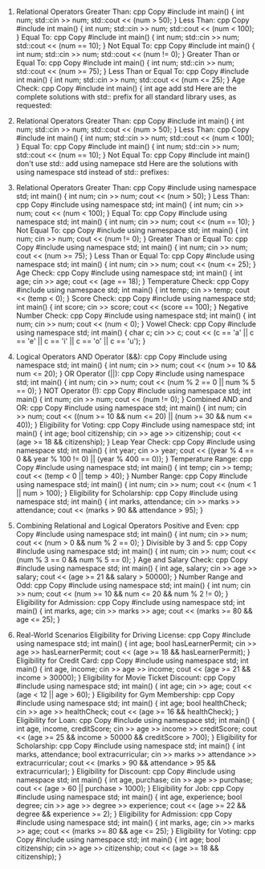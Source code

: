 1. Relational Operators
Greater Than:
cpp
Copy
#include<iostream>
int main() {
    int num;
    std::cin >> num;
    std::cout << (num > 50);
}
Less Than:
cpp
Copy
#include<iostream>
int main() {
    int num;
    std::cin >> num;
    std::cout << (num < 100);
}
Equal To:
cpp
Copy
#include<iostream>
int main() {
    int num;
    std::cin >> num;
    std::cout << (num == 10);
}
Not Equal To:
cpp
Copy
#include<iostream>
int main() {
    int num;
    std::cin >> num;
    std::cout << (num != 0);
}
Greater Than or Equal To:
cpp
Copy
#include<iostream>
int main() {
    int num;
    std::cin >> num;
    std::cout << (num >= 75);
}
Less Than or Equal To:
cpp
Copy
#include<iostream>
int main() {
    int num;
    std::cin >> num;
    std::cout << (num <= 25);
}
Age Check:
cpp
Copy
#include<iostream>
int main() {
    int age
add std
Here are the complete solutions with std:: prefix for all standard library uses, as requested:

1. Relational Operators
Greater Than:
cpp
Copy
#include<iostream>
int main() {
    int num;
    std::cin >> num;
    std::cout << (num > 50);
}
Less Than:
cpp
Copy
#include<iostream>
int main() {
    int num;
    std::cin >> num;
    std::cout << (num < 100);
}
Equal To:
cpp
Copy
#include<iostream>
int main() {
    int num;
    std::cin >> num;
    std::cout << (num == 10);
}
Not Equal To:
cpp
Copy
#include<iostream>
int main()
don't use std::  add using namepace std
Here are the solutions with using namespace std instead of std:: prefixes:

1. Relational Operators
Greater Than:
cpp
Copy
#include<iostream>
using namespace std;
int main() {
    int num;
    cin >> num;
    cout << (num > 50);
}
Less Than:
cpp
Copy
#include<iostream>
using namespace std;
int main() {
    int num;
    cin >> num;
    cout << (num < 100);
}
Equal To:
cpp
Copy
#include<iostream>
using namespace std;
int main() {
    int num;
    cin >> num;
    cout << (num == 10);
}
Not Equal To:
cpp
Copy
#include<iostream>
using namespace std;
int main() {
    int num;
    cin >> num;
    cout << (num != 0);
}
Greater Than or Equal To:
cpp
Copy
#include<iostream>
using namespace std;
int main() {
    int num;
    cin >> num;
    cout << (num >= 75);
}
Less Than or Equal To:
cpp
Copy
#include<iostream>
using namespace std;
int main() {
    int num;
    cin >> num;
    cout << (num <= 25);
}
Age Check:
cpp
Copy
#include<iostream>
using namespace std;
int main() {
    int age;
    cin >> age;
    cout << (age == 18);
}
Temperature Check:
cpp
Copy
#include<iostream>
using namespace std;
int main() {
    int temp;
    cin >> temp;
    cout << (temp < 0);
}
Score Check:
cpp
Copy
#include<iostream>
using namespace std;
int main() {
    int score;
    cin >> score;
    cout << (score == 100);
}
Negative Number Check:
cpp
Copy
#include<iostream>
using namespace std;
int main() {
    int num;
    cin >> num;
    cout << (num < 0);
}
Vowel Check:
cpp
Copy
#include<iostream>
using namespace std;
int main() {
    char c;
    cin >> c;
    cout << (c == 'a' || c == 'e' || c == 'i' || c == 'o' || c == 'u');
}
2. Logical Operators
AND Operator (&&):
cpp
Copy
#include<iostream>
using namespace std;
int main() {
    int num;
    cin >> num;
    cout << (num >= 10 && num <= 20);
}
OR Operator (||):
cpp
Copy
#include<iostream>
using namespace std;
int main() {
    int num;
    cin >> num;
    cout << (num % 2 == 0 || num % 5 == 0);
}
NOT Operator (!):
cpp
Copy
#include<iostream>
using namespace std;
int main() {
    int num;
    cin >> num;
    cout << (num != 0);
}
Combined AND and OR:
cpp
Copy
#include<iostream>
using namespace std;
int main() {
    int num;
    cin >> num;
    cout << ((num >= 10 && num <= 20) || (num >= 30 && num <= 40));
}
Eligibility for Voting:
cpp
Copy
#include<iostream>
using namespace std;
int main() {
    int age;
    bool citizenship;
    cin >> age >> citizenship;
    cout << (age >= 18 && citizenship);
}
Leap Year Check:
cpp
Copy
#include<iostream>
using namespace std;
int main() {
    int year;
    cin >> year;
    cout << ((year % 4 == 0 && year % 100 != 0) || (year % 400 == 0));
}
Temperature Range:
cpp
Copy
#include<iostream>
using namespace std;
int main() {
    int temp;
    cin >> temp;
    cout << (temp < 0 || temp > 40);
}
Number Range:
cpp
Copy
#include<iostream>
using namespace std;
int main() {
    int num;
    cin >> num;
    cout << (num < 1 || num > 100);
}
Eligibility for Scholarship:
cpp
Copy
#include<iostream>
using namespace std;
int main() {
    int marks, attendance;
    cin >> marks >> attendance;
    cout << (marks > 90 && attendance > 95);
}
3. Combining Relational and Logical Operators
Positive and Even:
cpp
Copy
#include<iostream>
using namespace std;
int main() {
    int num;
    cin >> num;
    cout << (num > 0 && num % 2 == 0);
}
Divisible by 3 and 5:
cpp
Copy
#include<iostream>
using namespace std;
int main() {
    int num;
    cin >> num;
    cout << (num % 3 == 0 && num % 5 == 0);
}
Age and Salary Check:
cpp
Copy
#include<iostream>
using namespace std;
int main() {
    int age, salary;
    cin >> age >> salary;
    cout << (age >= 21 && salary > 50000);
}
Number Range and Odd:
cpp
Copy
#include<iostream>
using namespace std;
int main() {
    int num;
    cin >> num;
    cout << (num >= 10 && num <= 20 && num % 2 != 0);
}
Eligibility for Admission:
cpp
Copy
#include<iostream>
using namespace std;
int main() {
    int marks, age;
    cin >> marks >> age;
    cout << (marks >= 80 && age <= 25);
}
4. Real-World Scenarios
Eligibility for Driving License:
cpp
Copy
#include<iostream>
using namespace std;
int main() {
    int age;
    bool hasLearnerPermit;
    cin >> age >> hasLearnerPermit;
    cout << (age >= 18 && hasLearnerPermit);
}
Eligibility for Credit Card:
cpp
Copy
#include<iostream>
using namespace std;
int main() {
    int age, income;
    cin >> age >> income;
    cout << (age >= 21 && income > 30000);
}
Eligibility for Movie Ticket Discount:
cpp
Copy
#include<iostream>
using namespace std;
int main() {
    int age;
    cin >> age;
    cout << (age < 12 || age > 60);
}
Eligibility for Gym Membership:
cpp
Copy
#include<iostream>
using namespace std;
int main() {
    int age;
    bool healthCheck;
    cin >> age >> healthCheck;
    cout << (age >= 16 && healthCheck);
}
Eligibility for Loan:
cpp
Copy
#include<iostream>
using namespace std;
int main() {
    int age, income, creditScore;
    cin >> age >> income >> creditScore;
    cout << (age >= 25 && income > 50000 && creditScore > 700);
}
Eligibility for Scholarship:
cpp
Copy
#include<iostream>
using namespace std;
int main() {
    int marks, attendance;
    bool extracurricular;
    cin >> marks >> attendance >> extracurricular;
    cout << (marks > 90 && attendance > 95 && extracurricular);
}
Eligibility for Discount:
cpp
Copy
#include<iostream>
using namespace std;
int main() {
    int age, purchase;
    cin >> age >> purchase;
    cout << (age > 60 || purchase > 1000);
}
Eligibility for Job:
cpp
Copy
#include<iostream>
using namespace std;
int main() {
    int age, experience;
    bool degree;
    cin >> age >> degree >> experience;
    cout << (age >= 22 && degree && experience >= 2);
}
Eligibility for Admission:
cpp
Copy
#include<iostream>
using namespace std;
int main() {
    int marks, age;
    cin >> marks >> age;
    cout << (marks >= 80 && age <= 25);
}
Eligibility for Voting:
cpp
Copy
#include<iostream>
using namespace std;
int main() {
    int age;
    bool citizenship;
    cin >> age >> citizenship;
    cout << (age >= 18 && citizenship);
}